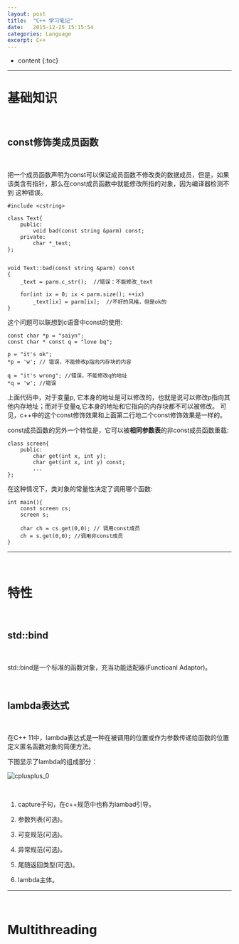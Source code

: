 ```yaml
---
layout: post
title:  "C++ 学习笔记"
date:   2015-12-25 15:15:54
categories: Language
excerpt: C++
---
```


* content
{:toc}



---

# 基础知识

<br />

## const修饰类成员函数

<br />

把一个成员函数声明为const可以保证成员函数不修改类的数据成员，但是，如果该类含有指针，那么在const成员函数中就能修改所指的对象，因为编译器检测不到
这种错误。

	#include <cstring>
	
	class Text{
		public:
			void bad(const string &parm) const;
		private:
			char *_text;
	};
	
	
	void Text::bad(const string &parm) const
	{
		_text = parm.c_str();  //错误：不能修改_text
		
		for(int ix = 0; ix < parm.size(); ++ix)
			_text[ix] = parm[ix];  //不好的风格，但是ok的
	}
	
这个问题可以联想到c语音中const的使用:

	const char *p = "saiyn"; 
	const char * const q = "love bq";
	
	p = "it's ok";
	*p = 'w'; // 错误，不能修改p指向内存块的内容
	
	q = "it's wrong"; //错误，不能修改q的地址
	*q = 'w'; //错误
	
	
上面代码中，对于变量p, 它本身的地址是可以修改的，也就是说可以修改p指向其他内存地址；而对于变量q,它本身的地址和它指向的内存块都不可以被修改。
可见，c++中的这个const修饰效果和上面第二行地二个const修饰效果是一样的。

const成员函数的另外一个特性是，它可以被**相同参数表**的非const成员函数重载:

	class screen{
		public:
			char get(int x, int y);
			char get(int x, int y) const;
			...
	};
	
在这种情况下，类对象的常量性决定了调用哪个函数:

	int main(){
		const screen cs;
		screen s;
		
		char ch = cs.get(0,0); // 调用const成员
		ch = s.get(0,0); //调用非const成员
	}
	


---

<br />

# 特性

<br />

## std::bind

<br />

std::bind是一个标准的函数对象，充当功能适配器(Functioanl Adaptor)。


<br />

## lambda表达式

<br />

在C++ 11中，lambda表达式是一种在被调用的位置或作为参数传递给函数的位置定义匿名函数对象的简便方法。

下图显示了lambda的组成部分：

![cplusplus_0](http://omp8s6jms.bkt.clouddn.com/image/git/cplusplus_0.png)

<br />

1. capture子句，在c++规范中也称为lambad引导。

2. 参数列表(可选)。

3. 可变规范(可选)。

4. 异常规范(可选)。

5. 尾随返回类型(可选)。

6. lambda主体。


---

<br />

# Multithreading

<br />

## 






















